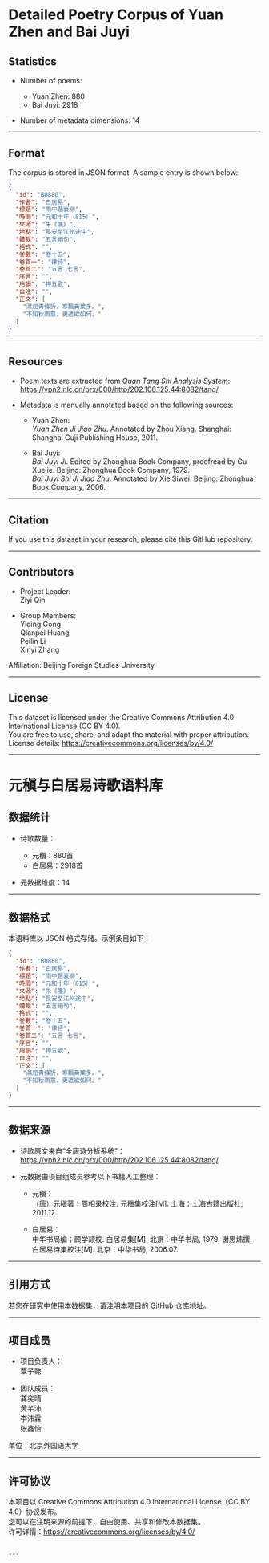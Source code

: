 # Detailed Poetry Corpus of Yuan Zhen and Bai Juyi

## Statistics

- Number of poems:  
  - Yuan Zhen: 880  
  - Bai Juyi: 2918  

- Number of metadata dimensions: 14  

---

## Format

The corpus is stored in JSON format. A sample entry is shown below:

```json
{
  "id": "B0880",
  "作者": "白居易",
  "標題": "雨中題衰柳",
  "時間": "元和十年（815）",
  "來源": "朱《箋》",
  "地點": "長安至江州途中",
  "體裁": "五言絕句",
  "格式": "",
  "卷數": "卷十五",
  "卷首一": "律詩",
  "卷首二": "五言 七言",
  "序言": "",
  "用韻": "押五歌",
  "自注": "",
  "正文": [
    "濕屈青條折，寒飄黃葉多。",
    "不知秋雨意，更遣欲如何。"
  ]
}
```

---

## Resources

- Poem texts are extracted from *Quan Tang Shi Analysis System*:  
  https://vpn2.nlc.cn/prx/000/http/202.106.125.44:8082/tang/

- Metadata is manually annotated based on the following sources:

  - Yuan Zhen:  
    *Yuan Zhen Ji Jiao Zhu*. Annotated by Zhou Xiang. Shanghai: Shanghai Guji Publishing House, 2011.

  - Bai Juyi:  
    *Bai Juyi Ji*. Edited by Zhonghua Book Company, proofread by Gu Xuejie. Beijing: Zhonghua Book Company, 1979.  
    *Bai Juyi Shi Ji Jiao Zhu*. Annotated by Xie Siwei. Beijing: Zhonghua Book Company, 2006.

---

## Citation

If you use this dataset in your research, please cite this GitHub repository.

---

## Contributors

- Project Leader:  
  Ziyi Qin

- Group Members:  
  Yiqing Gong  
  Qianpei Huang  
  Peilin Li  
  Xinyi Zhang  

Affiliation: Beijing Foreign Studies University

---

## License

This dataset is licensed under the Creative Commons Attribution 4.0 International License (CC BY 4.0).  
You are free to use, share, and adapt the material with proper attribution.  
License details: https://creativecommons.org/licenses/by/4.0/

---


# 元稹与白居易诗歌语料库

## 数据统计

- 诗歌数量：  
  - 元稹：880首
  - 白居易：2918首 

- 元数据维度：14

---

## 数据格式

本语料库以 JSON 格式存储。示例条目如下：

```json
{
  "id": "B0880",
  "作者": "白居易",
  "標題": "雨中題衰柳",
  "時間": "元和十年（815）",
  "來源": "朱《箋》",
  "地點": "長安至江州途中",
  "體裁": "五言絕句",
  "格式": "",
  "卷數": "卷十五",
  "卷首一": "律詩",
  "卷首二": "五言 七言",
  "序言": "",
  "用韻": "押五歌",
  "自注": "",
  "正文": [
    "濕屈青條折，寒飄黃葉多。",
    "不知秋雨意，更遣欲如何。"
  ]
}
```

---

## 数据来源

- 诗歌原文来自“全唐诗分析系统”：  
  https://vpn2.nlc.cn/prx/000/http/202.106.125.44:8082/tang/

- 元数据由项目组成员参考以下书籍人工整理：

  - 元稹：  
    （唐）元稹著；周相录校注. 元稹集校注[M]. 上海：上海古籍出版社, 2011.12.

  - 白居易：  
    中华书局编；顾学颉校. 白居易集[M]. 北京：中华书局, 1979. 
    谢思炜撰. 白居易诗集校注[M]. 北京：中华书局, 2006.07.

---

## 引用方式

若您在研究中使用本数据集，请注明本项目的 GitHub 仓库地址。

---

## 项目成员

- 项目负责人：  
  覃子懿

- 团队成员：  
  龚奕晴  
  黄芊沛  
  李沛霖  
  张鑫怡  

单位：北京外国语大学

---
## 许可协议

本项目以 Creative Commons Attribution 4.0 International License（CC BY 4.0）协议发布。  
您可以在注明来源的前提下，自由使用、共享和修改本数据集。  
许可详情：https://creativecommons.org/licenses/by/4.0/
```

---

